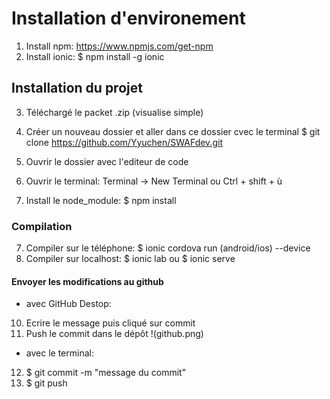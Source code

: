 # Installation d'environement
1. Install npm: https://www.npmjs.com/get-npm
2. Install ionic:  $ npm install -g ionic

## Installation du projet
3. Téléchargé le packet .zip (visualise simple)
3. Créer un nouveau dossier et aller dans ce dossier cvec le terminal
$ git clone https://github.com/Yyuchen/SWAFdev.git

4. Ouvrir le dossier avec l'editeur de code
5. Ouvrir le terminal: Terminal -> New Terminal ou Ctrl + shift + ù
6. Install le node_module: $ npm install

### Compilation
7. Compiler sur le téléphone: $ ionic cordova run (android/ios) --device
8. Compiler sur localhost: $ ionic lab ou $ ionic serve

#### Envoyer les modifications au github
- avec GitHub Destop:
10. Ecrire le message puis cliqué sur commit
11. Push le commit dans le dépôt
!(github.png)
- avec le terminal:
12. $ git commit -m "message du commit"
13. $ git push 





